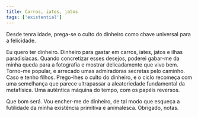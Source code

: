 ```yaml
---
title: Carros, iates, jatos
tags: ['existential']
---
```


Desde tenra idade, prega-se o culto do dinheiro como chave universal para a felicidade.

Eu quero ter dinheiro. Dinheiro para gastar em carros, iates, jatos e ilhas paradisíacas. Quando concretizar esses desejos, poderei gabar-me da minha queda para a fotografia e mostrar delicadamente que vivo bem. Torno-me popular, e arrecado umas admiradoras secretas pelo caminho. Caso e tenho filhos. Prego-lhes o culto do dinheiro, e o ciclo recomeça com uma semelhança que parece ultrapassar a aleatoriedade fundamental da metafísica. Uma autêntica máquina do tempo, com os papéis reversos.

Que bom será. Vou encher-me de dinheiro, de tal modo que esqueça a futilidade da minha existência primitiva e animalesca. Obrigado, notas.